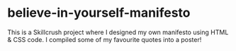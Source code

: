 # believe-in-yourself-manifesto

This is a Skillcrush project where I designed my own manifesto using HTML & CSS code. 
I compiled some of my favourite quotes into a poster!
